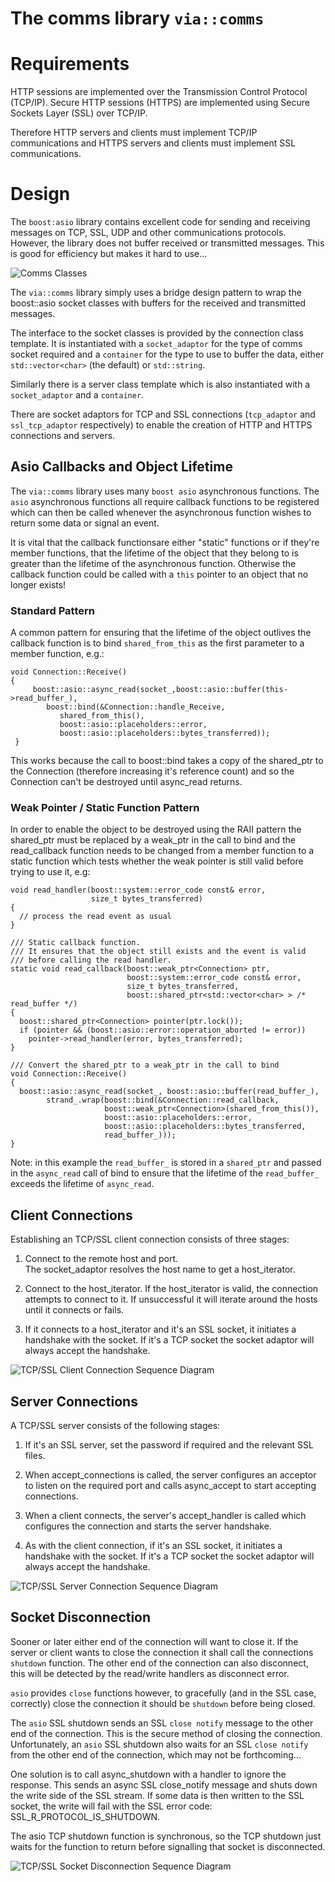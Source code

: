# The comms library `via::comms` #

# Requirements #

HTTP sessions are implemented over the Transmission Control Protocol (TCP/IP).
Secure HTTP sessions (HTTPS) are implemented using Secure Sockets Layer (SSL)
over TCP/IP.

Therefore HTTP servers and clients must implement TCP/IP communications and
HTTPS servers and clients must implement SSL communications.

# Design #

The `boost:asio` library contains excellent code for sending and receiving
messages on TCP, SSL, UDP and other communications protocols. However, the
library does not buffer received or transmitted messages. This is good for
efficiency but makes it hard to use...

![Comms Classes](images/via_comms_classes.png)

The `via::comms` library simply uses a bridge design pattern to wrap the
boost::asio socket classes with buffers for the received and transmitted
messages.

The interface to the socket classes is provided by the connection class
template. It is instantiated with a `socket_adaptor` for the type of comms
socket required and a `container` for the type to use to buffer the data,
either `std::vector<char>` (the default) or `std::string`.

Similarly there is a server class template which is also instantiated with
a `socket_adaptor` and a `container`.

There are socket adaptors for TCP and SSL connections (`tcp_adaptor` and
`ssl_tcp_adaptor` respectively) to enable the creation of HTTP and HTTPS
connections and servers.

## Asio Callbacks and Object Lifetime ##

The `via::comms` library uses many `boost asio` asynchronous functions. The
`asio` asynchronous functions all require callback functions to be
registered which can then be called whenever the asynchronous function wishes
to return some data or signal an event.

It is vital that the callback functionsare either "static" functions or
if they're member functions, that the lifetime of the object that they
belong to is greater than the lifetime of the asynchronous function.
Otherwise the callback function could be called with a `this` pointer to
an object that no longer exists!

### Standard Pattern ###

A common pattern for ensuring that the lifetime of the object outlives
the callback function is to bind `shared_from_this` as the first parameter
to a member function, e.g.:

    void Connection::Receive()
    {
         boost::asio::async_read(socket_,boost::asio::buffer(this->read_buffer_),
            boost::bind(&Connection::handle_Receive, 
               shared_from_this(),
               boost::asio::placeholders::error,
               boost::asio::placeholders::bytes_transferred));
     }

This works because the call to boost::bind takes a copy of the shared_ptr to
the Connection (therefore increasing it's reference count) and so the
Connection can't be destroyed until async_read returns.

### Weak Pointer / Static Function Pattern ###

In order to enable the object to be destroyed using the RAII pattern the
shared_ptr must be replaced by a weak_ptr in the call to bind and the
read_callback function needs to be changed from a member function to a static
function which tests whether the weak pointer is still valid before trying
to use it, e.g:

    void read_handler(boost::system::error_code const& error,
                      size_t bytes_transferred)
    {
      // process the read event as usual
    }

    /// Static callback function.
    /// It ensures that the object still exists and the event is valid
    /// before calling the read handler.
    static void read_callback(boost::weak_ptr<Connection> ptr,
                              boost::system::error_code const& error,
                              size_t bytes_transferred,
                              boost::shared_ptr<std::vector<char> > /* read_buffer */)
    {
      boost::shared_ptr<Connection> pointer(ptr.lock());
      if (pointer && (boost::asio::error::operation_aborted != error))
        pointer->read_handler(error, bytes_transferred);
    }
  
    /// Convert the shared_ptr to a weak_ptr in the call to bind
    void Connection::Receive()
    {
      boost::asio::async_read(socket_, boost::asio::buffer(read_buffer_),
            strand_.wrap(boost::bind(&Connection::read_callback,
                         boost::weak_ptr<Connection>(shared_from_this()),
                         boost::asio::placeholders::error,
                         boost::asio::placeholders::bytes_transferred,
                         read_buffer_)));
    }

Note: in this example the `read_buffer_` is stored in a `shared_ptr` and
passed in the `async_read` call of bind to ensure that the lifetime of the
`read_buffer_` exceeds the lifetime of `async_read`.

## Client Connections ##

Establishing an TCP/SSL client connection consists of three stages:

 1. Connect to the remote host and port.  
 The socket_adaptor resolves the host name to get a host_iterator.

 2. Connect to the host_iterator.
 If the host_iterator is valid, the connection attempts to connect to it. If
 unsuccessful it will iterate around the hosts until it connects or fails.

 3. If it connects to a host_iterator and it's an SSL socket, it initiates
 a handshake with the socket. If it's a TCP socket the socket adaptor will
 always accept the handshake.

![TCP/SSL Client Connection Sequence Diagram](images/client_sequence_diagram.png)

## Server Connections ##

A TCP/SSL server consists of the following stages:

1. If it's an SSL server, set the password if required and the relevant SSL files.

2. When accept_connections is called, the server configures an acceptor to listen
on the required port and calls async_accept to start accepting connections.

3. When a client connects, the server's accept_handler is called which configures
the connection and starts the server handshake.

4. As with the client connection, if it's an SSL socket, it initiates
 a handshake with the socket. If it's a TCP socket the socket adaptor will
 always accept the handshake.

![TCP/SSL Server Connection Sequence Diagram](images/server_sequence_diagram.svg)

## Socket Disconnection ##

Sooner or later either end of the connection will want to close it. If the
server or client wants to close the connection it shall call the connections
`shutdown` function. The other end of the connection can also disconnect, this
will be detected by the read/write handlers as disconnect error.

`asio` provides `close` functions however, to gracefully (and in the SSL case,
correctly) close the connection it should be `shutdown` before being closed.

The `asio` SSL shutdown sends an SSL `close notify` message to the other end
of the connection. This is the secure method of closing the connection.
Unfortunately, an `asio` SSL shutdown also waits for an SSL `close notify`
from the  other end of the connection, which may not be forthcoming...

One solution is to call async_shutdown with a handler to ignore the response.
This sends an async SSL close_notify message and shuts down the write side
of the SSL stream. If some data is then written to the SSL socket, the write
will fail with the SSL error code: SSL_R_PROTOCOL_IS_SHUTDOWN.

The asio TCP shutdown function is synchronous, so the TCP shutdown just waits
for the function to return before signalling that socket is disconnected.

![TCP/SSL Socket Disconnection Sequence Diagram](images/socket_disconnection_sequence_diagram.png)
